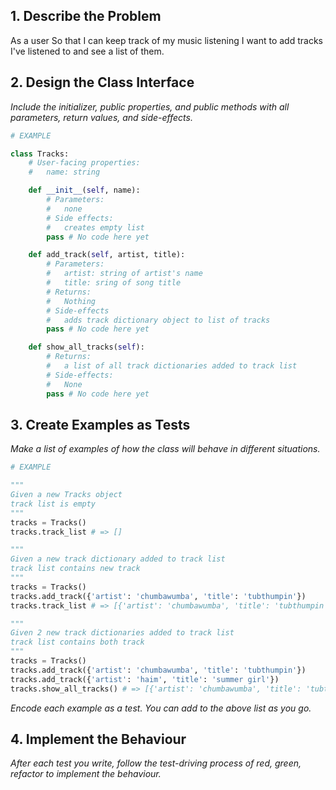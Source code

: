 

## 1. Describe the Problem

As a user
So that I can keep track of my music listening
I want to add tracks I've listened to and see a list of them.

## 2. Design the Class Interface

_Include the initializer, public properties, and public methods with all parameters, return values, and side-effects._

```python
# EXAMPLE

class Tracks:
    # User-facing properties:
    #   name: string

    def __init__(self, name):
        # Parameters:
        #   none
        # Side effects:
        #   creates empty list
        pass # No code here yet

    def add_track(self, artist, title):
        # Parameters:
        #   artist: string of artist's name
        #   title: sring of song title
        # Returns:
        #   Nothing
        # Side-effects
        #   adds track dictionary object to list of tracks 
        pass # No code here yet

    def show_all_tracks(self):
        # Returns:
        #   a list of all track dictionaries added to track list
        # Side-effects:
        #   None
        pass # No code here yet
```

## 3. Create Examples as Tests

_Make a list of examples of how the class will behave in different situations._

``` python
# EXAMPLE

"""
Given a new Tracks object
track list is empty
"""
tracks = Tracks()
tracks.track_list # => []

"""
Given a new track dictionary added to track list
track list contains new track
"""
tracks = Tracks()
tracks.add_track({'artist': 'chumbawumba', 'title': 'tubthumpin'})
tracks.track_list # => [{'artist': 'chumbawumba', 'title': 'tubthumpin'}]

"""
Given 2 new track dictionaries added to track list
track list contains both track
"""
tracks = Tracks()
tracks.add_track({'artist': 'chumbawumba', 'title': 'tubthumpin'})
tracks.add_track({'artist': 'haim', 'title': 'summer girl'})
tracks.show_all_tracks() # => [{'artist': 'chumbawumba', 'title': 'tubthumpin'}, {'artist': 'haim', 'title': 'summer girl'}]
```

_Encode each example as a test. You can add to the above list as you go._

## 4. Implement the Behaviour

_After each test you write, follow the test-driving process of red, green, refactor to implement the behaviour._
